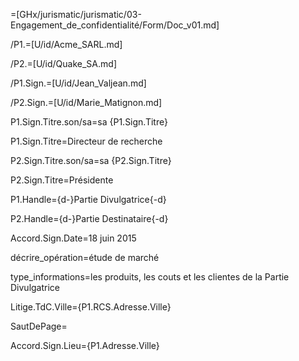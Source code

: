 =[GHx/jurismatic/jurismatic/03-Engagement_de_confidentialité/Form/Doc_v01.md]

/P1.=[U/id/Acme_SARL.md]

/P2.=[U/id/Quake_SA.md]

/P1.Sign.=[U/id/Jean_Valjean.md]

/P2.Sign.=[U/id/Marie_Matignon.md]
   
P1.Sign.Titre.son/sa=sa {P1.Sign.Titre}

P1.Sign.Titre=Directeur de recherche

P2.Sign.Titre.son/sa=sa {P2.Sign.Titre}

P2.Sign.Titre=Présidente

P1.Handle={d-}Partie Divulgatrice{-d}

P2.Handle={d-}Partie Destinataire{-d}

Accord.Sign.Date=18 juin 2015

décrire_opération=étude de marché

type_informations=les produits, les couts et les clientes de la Partie Divulgatrice

Litige.TdC.Ville={P1.RCS.Adresse.Ville}

SautDePage=</i>

Accord.Sign.Lieu={P1.Adresse.Ville}